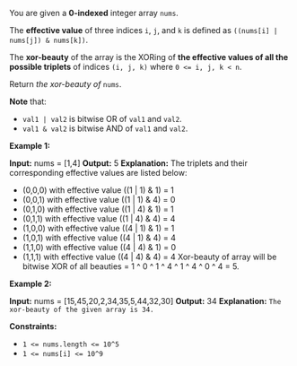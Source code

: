 
You are given a  **0-indexed**  integer array  `nums`.

The  **effective value**  of three indices  `i`,  `j`, and  `k`  is defined as  `((nums[i] | nums[j]) & nums[k])`.

The  **xor-beauty**  of the array is the XORing of  **the effective values of all the possible triplets**  of indices  `(i, j, k)`  where  `0 <= i, j, k < n`.

Return  _the xor-beauty of_  `nums`.

**Note**  that:

-   `val1 | val2`  is bitwise OR of  `val1`  and  `val2`.
-   `val1 & val2`  is bitwise AND of  `val1`  and  `val2`.

**Example 1:**

**Input:** nums = [1,4]
**Output:** 5
**Explanation:**
The triplets and their corresponding effective values are listed below:
- (0,0,0) with effective value ((1 | 1) & 1) = 1
- (0,0,1) with effective value ((1 | 1) & 4) = 0
- (0,1,0) with effective value ((1 | 4) & 1) = 1
- (0,1,1) with effective value ((1 | 4) & 4) = 4
- (1,0,0) with effective value ((4 | 1) & 1) = 1
- (1,0,1) with effective value ((4 | 1) & 4) = 4
- (1,1,0) with effective value ((4 | 4) & 1) = 0
- (1,1,1) with effective value ((4 | 4) & 4) = 4
  Xor-beauty of array will be bitwise XOR of all beauties = 1 ^ 0 ^ 1 ^ 4 ^ 1 ^ 4 ^ 0 ^ 4 = 5.

**Example 2:**

**Input:** nums = [15,45,20,2,34,35,5,44,32,30]
**Output:** 34
**Explanation:** `The xor-beauty of the given array is 34.`

**Constraints:**

-   `1 <= nums.length <= 10^5`
-   `1 <= nums[i] <= 10^9`